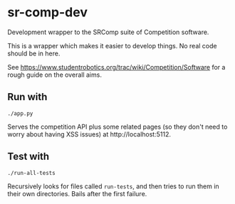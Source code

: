 sr-comp-dev
===========

Development wrapper to the SRComp suite of Competition software.

This is a wrapper which makes it easier to develop things.
No real code should be in here.

See https://www.studentrobotics.org/trac/wiki/Competition/Software for a
rough guide on the overall aims.

## Run with
`./app.py`

Serves the competition API plus some related pages (so they don't need
to worry about having XSS issues) at http://localhost:5112.

## Test with
`./run-all-tests`

Recursively looks for files called `run-tests`, and then tries to
run them in their own directories. Bails after the first failure.
